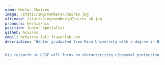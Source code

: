 ```yaml
---
name: Hector Chaires
image: /static/img/members/Chaires.jpg
altimage: /static/img/members/Chaires_pb.jpg
pronouns: he/him/his
position: Junior Specialist
github: hcaires
email: hchaires (at) fraserlab.com
description: "Hector graduated from Rice University with a degree in Biochemistry and Cell Biology. Under the guidance of Dr. George Phillips, he studied the kinetics of BlaC, an enzyme that confers on bacterial pathogens a resistance to a wide range of antibiotics. As an [HHMI EXROP](https://www.hhmi.org/science-education/programs/exceptional-research-opportunities-program-exrop/) fellow, he studied antibody affinity maturation in the Harrison lab at HMS.


His research at UCSF will focus on characterizing ribosomal protection proteins, in complex with the ribosome, using cryo-electron microscopy. When not in the lab, Hector enjoys hiking, exploring beaches, and Latin dance."
---
```

